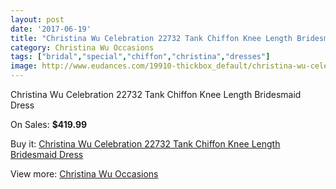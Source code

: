 ```yaml
---
layout: post
date: '2017-06-19'
title: "Christina Wu Celebration 22732 Tank Chiffon Knee Length Bridesmaid Dress"
category: Christina Wu Occasions
tags: ["bridal","special","chiffon","christina","dresses"]
image: http://www.eudances.com/19910-thickbox_default/christina-wu-celebration-22732-tank-chiffon-knee-length-bridesmaid-dress.jpg
---
```

Christina Wu Celebration 22732 Tank Chiffon Knee Length Bridesmaid Dress

On Sales: **$419.99**
<a href="https://www.eudances.com/en/christina-wu-occasions/5948-christina-wu-celebration-22732-tank-chiffon-knee-length-bridesmaid-dress.html"><amp-img layout="responsive" width="600" height="600" src="//www.eudances.com/19910-thickbox_default/christina-wu-celebration-22732-tank-chiffon-knee-length-bridesmaid-dress.jpg" alt="Christina Wu Celebration 22732 Tank Chiffon Knee Length Bridesmaid Dress 0" /></a>
<a href="https://www.eudances.com/en/christina-wu-occasions/5948-christina-wu-celebration-22732-tank-chiffon-knee-length-bridesmaid-dress.html"><amp-img layout="responsive" width="600" height="600" src="//www.eudances.com/19911-thickbox_default/christina-wu-celebration-22732-tank-chiffon-knee-length-bridesmaid-dress.jpg" alt="Christina Wu Celebration 22732 Tank Chiffon Knee Length Bridesmaid Dress 1" /></a>

Buy it: [Christina Wu Celebration 22732 Tank Chiffon Knee Length Bridesmaid Dress](https://www.eudances.com/en/christina-wu-occasions/5948-christina-wu-celebration-22732-tank-chiffon-knee-length-bridesmaid-dress.html "Christina Wu Celebration 22732 Tank Chiffon Knee Length Bridesmaid Dress")

View more: [Christina Wu Occasions](https://www.eudances.com/en/59-christina-wu-occasions "Christina Wu Occasions")